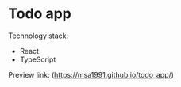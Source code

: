 # Todo app

Technology stack:
- React
- TypeScript

Preview link: (https://msa1991.github.io/todo_app/)
